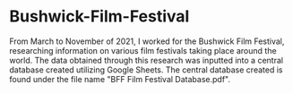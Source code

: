 # Bushwick-Film-Festival
From March to November of 2021, I worked for the Bushwick Film Festival, researching information on various film festivals taking place around the world. The data obtained through this research was inputted into a central database created utilizing Google Sheets. The central database created is found under the file name "BFF Film Festival Database.pdf". 
